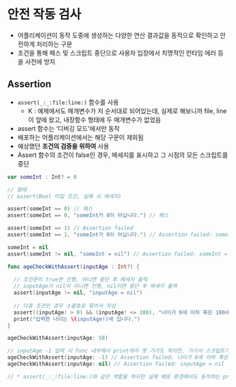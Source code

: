# 안전 작동 검사

- 어플리케이션이 동작 도중에 생성하는 다양한 연산 결과값을 동적으로 확인하고 안전하게 처리하는 구문
- 조건을 통해 패스 및 스크립트 중단으로 사용자 입장에서 치명적인 런타임 에러 등을 사전에 방지

## Assertion

- `assert(_:_:file:line:)` 함수를 사용
    - K : 예제에서도 매개변수가 저 순서대로 되어있는데, 실제로 해보니까 file, line이 앞에 왔고, 내장함수 형태에 두 매개변수가 없었음
- assert 함수는 ‘디버깅 모드'에서만 동작
- 배포하는 어플리케이션에서는 해당 구문이 제외됨
- 예상했던 **조건의 검증을 위하여** 사용
- Assert 함수의 조건이 false인 경우, 메세지를 표시하고 그 시점의 모든 스크립트를 중단

```swift
var someInt : Int? = 0

// 형태
// assert(Bool 타입 조건, 실패 시 메세지)

assert(someInt == 0) // 패스
assert(someInt == 0, "someInt가 0이 아닙니다.") // 패스

assert(someInt == 1) // Assertion failed
assert(someInt == 1, "someInt가 0이 아닙니다.") // Assertion failed: someInt가 0이 아닙니다.

someInt = nil
assert(someInt != nil, "someInt = nil") // Assertion failed: someInt = nil

func ageCheckWithAssert(inputAge : Int?) {
  
  // 조건문이 true면 진행, 아니면 중단 후 메세지 출력
  // inputAge가 nil이 아니면 진행, nil이면 중단 후 메세지 출력
  assert(inputAge != nil, "inputAge = nil")
  
  // 다중 조건인 경우 소괄호로 묶어서 작성
  assert((inputAge! > 0) && (inputAge! <= 100), "나이가 0세 이하 혹은 100세 초과입니다.")
  print("입력한 나이는 \(inputAge!)세 입니다.")
}

ageCheckWithAssert(inputAge: 50)

// inputAge -1 입력 시 func 내부에서 print까지 못 가기도 하지만, 거기서 스크립트가 종료되기 때문에 아래 함수인 inputAge : nil도 실행하지 않음
ageCheckWithAssert(inputAge: -1) // Assertion failed: 나이가 0세 이하 혹은 100세 초과입니다.
ageCheckWithAssert(inputAge: nil) // Assertion failed: inputAge = nil

// * assert(_:_:file:line:)와 같은 역할을 하지만 실제 배포 환경에서도 동작하는 precondition(_:_:file:line:) 함수도 있음
```
